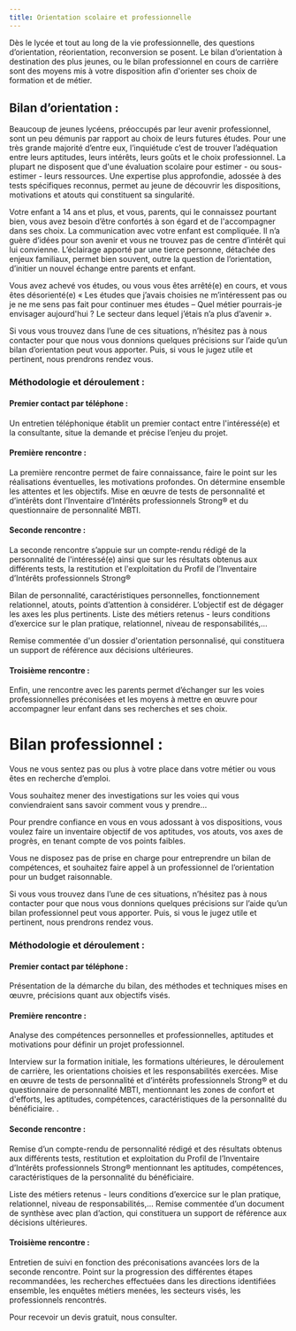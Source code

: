 ```yaml
---
title: Orientation scolaire et professionnelle
---
```

Dès le lycée et tout au long de la vie professionnelle, des questions d’orientation, réorientation, reconversion se posent. Le bilan d’orientation à destination des plus jeunes, ou le bilan professionnel en cours de carrière sont des moyens mis à votre disposition afin d'orienter ses choix de formation et de métier.

## <i class="fa fa-university" aria-hidden="true"></i> Bilan d’orientation :

Beaucoup de jeunes lycéens, préoccupés par leur avenir professionnel, sont un peu démunis par rapport au choix de leurs futures études. Pour une très grande majorité d’entre eux, l’inquiétude c’est de trouver l’adéquation entre leurs aptitudes, leurs intérêts, leurs goûts et le choix professionnel. La plupart ne disposent que d'une évaluation scolaire pour estimer - ou sous-estimer - leurs ressources. Une expertise plus approfondie, adossée à des tests spécifiques reconnus, permet au jeune de découvrir les dispositions, motivations et atouts qui constituent sa singularité.

Votre enfant a 14 ans et plus, et vous, parents, qui le connaissez pourtant bien, vous avez besoin d’être confortés à son égard et de l'accompagner dans ses choix. La communication avec votre enfant est compliquée. Il n’a guère d’idées pour son avenir et vous ne trouvez pas de centre d’intérêt qui lui convienne. L’éclairage apporté par une tierce personne, détachée des enjeux familiaux, permet bien souvent, outre la question de l’orientation, d’initier un nouvel échange entre parents et enfant.

Vous avez achevé vos études, ou vous vous êtes arrêté(e) en cours, et vous êtes désorienté(e) « Les études que j’avais choisies ne m’intéressent pas ou je ne me sens pas fait pour continuer mes études – Quel métier pourrais-je envisager aujourd'hui ? Le secteur dans lequel j’étais n’a plus d’avenir ».

Si vous vous trouvez dans l’une de ces situations, n’hésitez pas à nous contacter pour que nous vous donnions quelques précisions sur l’aide qu’un bilan d’orientation peut vous apporter. Puis, si vous le jugez utile et pertinent, nous prendrons rendez vous.

### <i class="fa fa-cogs" aria-hidden="true"></i> Méthodologie et déroulement :

#### Premier contact par téléphone :

Un entretien téléphonique établit un premier contact entre l'intéressé(e) et la consultante, situe la demande et précise l’enjeu du projet.

#### Première rencontre :

La première rencontre permet de faire connaissance, faire le point sur les réalisations éventuelles, les motivations profondes. On détermine ensemble les attentes et les objectifs. Mise en œuvre de tests de personnalité et d’intérêts dont l’Inventaire d’Intérêts professionnels Strong® et du questionnaire de personnalité MBTI.

#### Seconde rencontre :

La seconde rencontre s’appuie sur un compte-rendu rédigé de la personnalité de l'intéressé(e) ainsi que sur les résultats obtenus aux différents tests, la restitution et l'exploitation du Profil de l’Inventaire d’Intérêts professionnels Strong®

Bilan de personnalité, caractéristiques personnelles, fonctionnement relationnel, atouts, points d’attention à considérer. L’objectif est de dégager les axes les plus pertinents. Liste des métiers retenus - leurs conditions d’exercice sur le plan pratique, relationnel, niveau de responsabilités,…

Remise commentée d'un dossier d'orientation personnalisé, qui constituera un support de référence aux décisions ultérieures.

#### Troisième rencontre :

Enfin, une rencontre avec les parents permet d’échanger sur les voies professionnelles préconisées et les moyens à mettre en œuvre pour accompagner leur enfant dans ses recherches et ses choix.

# <i class="fa fa-map-signs" aria-hidden="true"></i>  Bilan professionnel :

Vous ne vous sentez pas ou plus à votre place dans votre métier ou vous êtes en recherche d’emploi.

Vous souhaitez mener des investigations sur les voies qui vous conviendraient sans savoir comment vous y prendre…

Pour prendre confiance en vous en vous adossant à vos dispositions, vous voulez faire un inventaire objectif de vos aptitudes, vos atouts, vos axes de progrès, en tenant compte de vos points faibles.

Vous ne disposez pas de prise en charge pour entreprendre un bilan de compétences, et souhaitez faire appel à un professionnel de l’orientation pour un budget raisonnable.

Si vous vous trouvez dans l’une de ces situations, n’hésitez pas à nous contacter pour que nous vous donnions quelques précisions sur l’aide qu’un bilan professionnel peut vous apporter. Puis, si vous le jugez utile et pertinent, nous prendrons rendez vous.

### <i class="fa fa-cogs" aria-hidden="true"></i> Méthodologie et déroulement :

#### Premier contact par téléphone :

Présentation de la démarche du bilan, des méthodes et techniques mises en œuvre, précisions quant aux objectifs visés.

#### Première rencontre :

Analyse des compétences personnelles et professionnelles, aptitudes et motivations pour définir un projet professionnel.

Interview sur la formation initiale, les formations ultérieures, le déroulement de carrière, les orientations choisies et les responsabilités exercées. Mise en œuvre de tests de personnalité et d’intérêts professionnels Strong® et du questionnaire de personnalité MBTI, mentionnant les zones de confort et d'efforts, les aptitudes, compétences, caractéristiques de la personnalité du bénéficiaire. .

#### Seconde rencontre :

Remise d’un compte-rendu de personnalité rédigé et des résultats obtenus aux différents tests, restitution et exploitation du Profil de l’Inventaire d’Intérêts professionnels Strong® mentionnant les aptitudes, compétences, caractéristiques de la personnalité du bénéficiaire.

Liste des métiers retenus - leurs conditions d’exercice sur le plan pratique, relationnel, niveau de responsabilités,… Remise commentée d’un document de synthèse avec plan d’action, qui constituera un support de référence aux décisions ultérieures.

#### Troisième rencontre :

Entretien de suivi en fonction des préconisations avancées lors de la seconde rencontre. 
Point sur la progression des différentes étapes recommandées, les recherches effectuées dans les directions identifiées ensemble, les enquêtes métiers menées, les secteurs visés, les professionnels rencontrés.

Pour recevoir un devis gratuit, nous consulter.